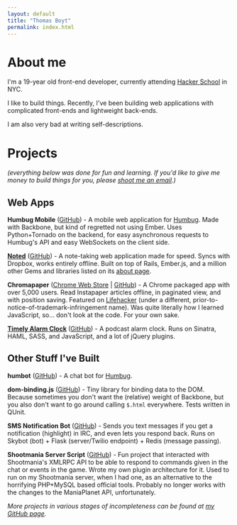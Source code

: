 ```yaml
---
layout: default
title: "Thomas Boyt"
permalink: index.html
---
```


# About me

I'm a 19-year old front-end developer, currently attending [Hacker School](http://hackerschool.com) in NYC. 

I like to build things. Recently, I've been building web applications with complicated front-ends and lightweight back-ends. 

I am also very bad at writing self-descriptions.

# Projects

*(everything below was done for fun and learning. If you'd like to give me money to build things for you, please [shoot me an email](mailto:me@thomasboyt.com).)*

## Web Apps

**Humbug Mobile** ([GitHub](https://github.com/thomasboyt/humbug-mobile)) - A mobile web application for [Humbug](https://humbughq.com). Made with Backbone, but kind of regretted not using Ember. Uses Python+Tornado on the backend, for easy asynchronous requests to Humbug's API and easy WebSockets on the client side.

**[Noted](http://noted.herokuapp.com)** ([GitHub](https://github.com/thomasboyt/Noted-App)) - A note-taking web application made for speed. Syncs with Dropbox, works entirely offline. Built on top of Rails, Ember.js, and a million other Gems and libraries listed on its [about page](http://noted.herokuapp.com/#about).

**Chromapaper** ([Chrome Web Store](https://chrome.google.com/webstore/detail/lpjpjcgbkjefppoahpegfajifjdmcblb) | [GitHub](https://github.com/thomasboyt/Chromapaper)) - A Chrome packaged app with over 5,000 users. Read Instapaper articles offline, in paginated view, and with position saving. Featured on [Lifehacker](http://lifehacker.com/#!5729430/instapaper-for-chrome-adds-offline-sync-to-your-long-articles) (under a different, prior-to-notice-of-trademark-infringement name). Was quite literally how I learned JavaScript, so... don't look at the code. For your own sake.

**[Timely Alarm Clock](http://timely-alarm.heroku.com)** ([GitHub](https://github.com/thomasboyt/Timely)) - A podcast alarm clock. Runs on Sinatra, HAML, SASS, and JavaScript, and a lot of jQuery plugins.

## Other Stuff I've Built

**humbot** ([GitHub](https://github.com/thomasboyt/humbot)) - A chat bot for [Humbug](https://humbughq.com).

**dom-binding.js** ([GitHub](https://github.com/thomasboyt/dom-binding)) - Tiny library for binding data to the DOM. Because sometimes you don't want the (relative) weight of Backbone, but you also don't want to go around calling `$.html` everywhere. Tests written in QUnit.

**SMS Notification Bot** ([GitHub](https://github.com/thomasboyt/SMS-Notification-Bot)) - Sends you text messages if you get a notification (highlight) in IRC, and even lets you respond back. Runs on Skybot (bot) + Flask (server/Twilio endpoint) + Redis (message passing).

**Shootmania Server Script** ([GitHub](https://github.com/thomasboyt/shootmania-server-script)) - Fun project that interacted with Shootmania's XMLRPC API to be able to respond to commands given in the chat or events in the game. Wrote my own plugin architecture for it. Used to run on my Shootmania server, when I had one, as an alternative to the horrifying PHP+MySQL based official tools. Probably no longer works with the changes to the ManiaPlanet API, unfortunately.

*More projects in various stages of incompleteness can be found at [my GitHub page](http://github.com/thomasboyt).*
